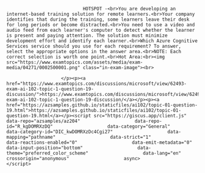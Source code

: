 <p class="card-text">
							
								HOTSPOT -<br>You are developing an internet-based training solution for remote learners.<br>Your company identifies that during the training, some learners leave their desk for long periods or become distracted.<br>You need to use a video and audio feed from each learner's computer to detect whether the learner is present and paying attention. The solution must minimize development effort and identify each learner.<br>Which Azure Cognitive Services service should you use for each requirement? To answer, select the appropriate options in the answer area.<br>NOTE: Each correct selection is worth one point.<br>Hot Area:<br><img src="https://www.examtopics.com/assets/media/exam-media/04271/0002500001.png" class="in-exam-image"><br>
							
						</p><p><a href="https://www.examtopics.com/discussions/microsoft/view/62493-exam-ai-102-topic-1-question-19-discussion/">https://www.examtopics.com/discussions/microsoft/view/62493-exam-ai-102-topic-1-question-19-discussion/</a></p><p><a href="https://azsamples.github.io/staticfiles/ai102/topic-01-question-19.html">https://azsamples.github.io/staticfiles/ai102/topic-01-question-19.html</a></p><script src="https://giscus.app/client.js"                    data-repo="azsamples/az204"                    data-repo-id="R_kgDOMRXzDQ"                    data-category="General"                    data-category-id="DIC_kwDOMRXzDc4Cgi27"                    data-mapping="pathname"                    data-strict="1"                    data-reactions-enabled="0"                    data-emit-metadata="0"                    data-input-position="bottom"                    data-theme="preferred_color_scheme"                    data-lang="en"                    crossorigin="anonymous"                    async>                    </script>